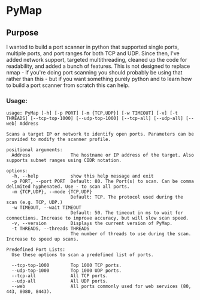 # PyMap

## Purpose

I wanted to build a port scanner in python that supported single ports, multiple ports, and port ranges for both TCP and UDP. Since then, I've added network support, targeted multithreading, cleaned up the code for readability, and added a bunch of features. This is not designed to replace nmap - if you're doing port scanning you should probably be using that rather than this - but if you want something purely python and to learn how to build a port scanner from scratch this can help. 

### Usage:

```
usage: PyMap [-h] [-p PORT] [-m {TCP,UDP}] [-w TIMEOUT] [-v] [-t THREADS] [--tcp-top-1000] [--udp-top-1000] [--tcp-all] [--udp-all] [--web] Address

Scans a target IP or network to identify open ports. Parameters can be provided to modify the scanner profile.

positional arguments:
  Address               The hostname or IP address of the target. Also supports subnet ranges using CIDR notation.

options:
  -h, --help            show this help message and exit
  -p PORT, --port PORT  Default: 80. The Port(s) to scan. Can be comma delimited hyphenated. Use - to scan all ports.
  -m {TCP,UDP}, --mode {TCP,UDP}
                        Default: TCP. The protocol used during the scan (e.g. TCP, UDP.)
  -w TIMEOUT, --wait TIMEOUT
                        Default: 50. The timeout in ms to wait for connections. Increase to improve accuracy, but will slow scan speed.
  -v, --version         Displays the current version of PyMap.
  -t THREADS, --threads THREADS
                        The number of threads to use during the scan. Increase to speed up scans.

Predefined Port Lists:
  Use these options to scan a predefined list of ports.

  --tcp-top-1000        Top 1000 TCP ports.
  --udp-top-1000        Top 1000 UDP ports.
  --tcp-all             All TCP ports.
  --udp-all             All UDP ports.
  --web                 All ports commonly used for web services (80, 443, 8080, 8443).
```

